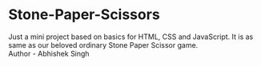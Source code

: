 # Stone-Paper-Scissors
Just a mini project based on basics for HTML, CSS and JavaScript. It is as same as our beloved ordinary Stone Paper Scissor game.
<br>
Author - Abhishek Singh
